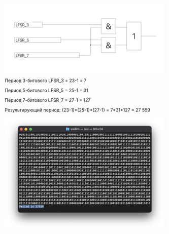 ﻿![](Scheme.png)

Период 3-битового LFSR\_3 = 23-1 = 7

Период 5-битового LFSR\_5 = 25-1 = 31

Период 7-битового LFSR\_7 = 27-1 = 127

Результирующий период: (23-1)\*(25-1)\*(27-1) = 7\*31\*127 = 27 559

![](Screenshot.png)
